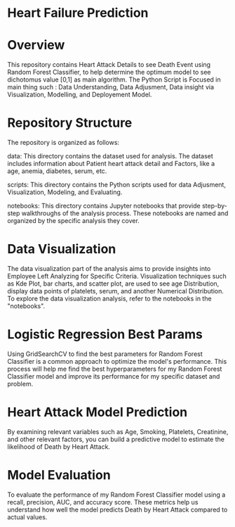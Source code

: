 # Heart Failure Prediction
# Overview
This repository contains Heart Attack Details to see Death Event using Random Forest Classifier, to help determine the optimum model to see dichotomus value [0,1] as main algorithm. The Python Script is Focused in main thing such : Data Understanding, Data Adjusment, Data insight via Visualization, Modelling, and Deployement Model.

# Repository Structure
The repository is organized as follows:

data: This directory contains the dataset used for analysis. The dataset includes information about Patient heart attack detail and Factors, like a age, anemia, diabetes, serum, etc.

scripts: This directory contains the Python scripts used for data Adjusment, Visualization, Modeling, and Evaluating.

notebooks: This directory contains Jupyter notebooks that provide step-by-step walkthroughs of the analysis process. These notebooks are named and organized by the specific analysis they cover.

# Data Visualization
The data visualization part of the analysis aims to provide insights into Employee Left Analyzing for Specific Criteria. Visualization techniques such as Kde Plot, bar charts, and scatter plot, are used to see age Distribution, display data points of platelets, serum, and another Numerical Distribution. To explore the data visualization analysis, refer to the notebooks in the "notebooks".

# Logistic Regression Best Params
Using GridSearchCV to find the best parameters for Random Forest Classifier is a common approach to optimize the model's performance. This process will help me find the best hyperparameters for my Random Forest Classifier model and improve its performance for my specific dataset and problem.

# Heart Attack Model Prediction
By examining relevant variables such as Age, Smoking, Platelets, Creatinine, and other relevant factors, you can build a predictive model to estimate the likelihood of Death by Heart Attack.

# Model Evaluation
To evaluate the performance of my Random Forest Classifier model using a recall, precision, AUC, and accuracy score. These metrics help us understand how well the model predicts Death by Heart Attack compared to actual values.
